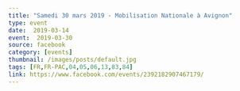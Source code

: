 ```yaml
---
title: "Samedi 30 mars 2019 - Mobilisation Nationale à Avignon"
type: event
date:  2019-03-14
event:  2019-03-30
source: facebook
category: [events]
thumbnail: /images/posts/default.jpg
tags: [FR,FR-PAC,04,05,06,13,83,84]
link: https://www.facebook.com/events/2392182907467179/
---
```

